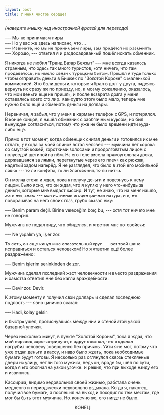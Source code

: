 ```yaml
---
layout: post
title: У меня чистое сердце!
---
```


_(наведите мышку над иностранной фразой для перевода)_

--- Мы не принимаем лиры  
--- Но у вас же здесь написано, что ...  
--- Извините, но мы не принимаем лиры, вам придётся их разменять    
--- Хорошо, --- ответил я и раздосадованный пошёл искать обменник.

Я никогда не любил "Гранд Базар Беязыт" --- мне всегда казалось странным, что здесь так много туристов, хотя ничего, что там продавалось, не имело связи с турецким бытом. Пришёл я туда только чтобы отправить деньги в Бишкек по "Золотой Короне" с маленькой коммиссией. Это были деньги, которые я брал в долг у друга, надеясь вернуть их сразу же по приезду, но, к моему сожалению, оказалось, что мои деньги еще не пришли, и после возврата долга у меня оставалось всего сто лир. Как-будто этого было мало, теперь мне нужно было ещё и обменять деньги на доллары.

Нервничая, я забыл, что у меня в кармане телефон с GPS, и потерялся. В конце концов, я нашёл обменник с заоблачным курсом, но был вынужден согласиться, потому что уже не было времени идти куда-либо ещё.

Прямо в тот момент, когда обменщик считал деньги и готовился их мне отдать, у входа за моей спиной встал человек --- мужчина лет сорока со смуглой кожей, короткими волосами и продолговатым лицом с полуседой щетиной на нём. На его теле висела прямоугольная доска, державшаяся за лямки, перетянутые через его плечи как рюкзак, надетый задом наперёд. Я не разглядел, что было в этой его мобильной лавке --- то ли конфеты, то ли благовония, то ли нитки.

Он молча стоял и ждал, пока я получу деньги и повернусь к нему лицом. Было ясно, что он ждал, что я куплю у него что-нибудь за деньги, которые мне выдаст кассир. И тут, не знаю, что на меня нашло, хотя нет, знаю --- моя истинная эгоцентричная натура, и я, не поворачивая на него своих глаз, грубо сказал ему:

--- <a title="Это не мои деньги. Я должен вернуть долги">Benim param değil. Birine vereceğim borç bu</a>, --- хотя тот ничего мне не говорил.

Мужчина не подал виду, что обиделся, и ответил мне по-свойски:

--- <a title="Что поделать. Тяжело жить.">Ne yapalım ya, işler zor</a>.

То есть, он еще кинул мне спасательный круг --- вот твой шанс исправиться и остаться человеком! Но я ответил ещё более раздражённо:

--- <a title="Мои дела тяжелее твоих">Benim işlerim seninkinden de zor</a>.

Мужчина сделал последний жест человечности и вместо раздражения и хамства ответил мне без капли враждебности:

--- <a title="Времена тяжёлые. Времена">Devir zor. Devir</a>.

К этому моменту я получил свои доллары и сделал последнюю подлость --- явно цинично сказал:

--- <a title="Давай, удачи">Hadi, kolay gelsin</a>

и быстро ушёл, протиснувшись между ним и стеной этой узкой базарной улочки.

Через несколько минут, в пункте "Золотой Короны", пока я ждал, что мой перевод зарегистрируют, я вдруг осознал, что я сделал --- нагрубил человеку совершенно без причины. Уйти я не мог, потому что уже отдал деньги в кассу, и надо было ждать, пока необходимые бумаги будут готовы. Я несколько раз оглянулся сквозь стеклянные двери на улицу, нет ли того мужика, ведь он, вроде бы, шёл по пути, когда я его обогнал на узкой улочке. Я решил, что при выходе найду его и извинюсь.

Кассирша, видимо недовольная своей жизнью, работала очень медленно и периодически недовольно вздыхала. Когда я, наконец, получил все бумаги, я поспешил на выход и походил по тем местам, где мог бы быть этот мужчина. Но, конечно же, его нигде не было.

<center>КОНЕЦ</center>

